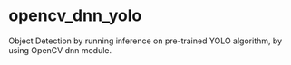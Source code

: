# opencv_dnn_yolo
Object Detection by running inference on pre-trained YOLO algorithm, by using OpenCV dnn module. 
